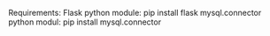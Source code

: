 Requirements:
Flask python module: pip install flask
mysql.connector python modul: pip install mysql.connector
